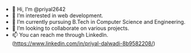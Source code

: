 - 👋 Hi, I’m @priyal2642
- 👀 I’m interested in web development.
- 🌱 I’m currently pursuing B.Tech in Computer Science and Engineering.
- 💞️ I’m looking to collaborate on various projects.
- 📫 You can reach me through LinkedIn.(https://www.linkedin.com/in/priyal-dalwadi-8b9582208/)

<!---
priyal2642/priyal2642 is a ✨ special ✨ repository because its `README.md` (this file) appears on your GitHub profile.
You can click the Preview link to take a look at your changes.
--->
